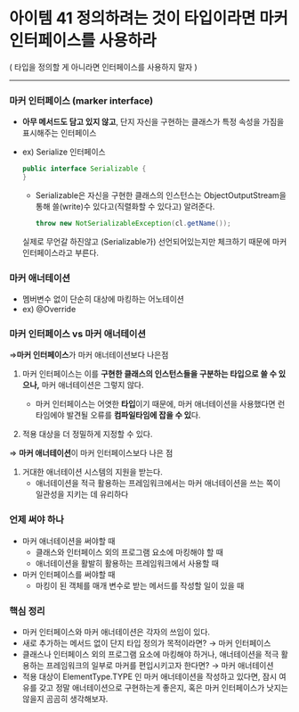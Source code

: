 # 아이템 41 정의하려는 것이 타입이라면 마커 인터페이스를 사용하라

( 타입을 정의할 게 아니라면 인터페이스를 사용하지 말자 )

---

### 마커 인터페이스 (marker interface)

- **아무 메서드도 담고 있지 않고**, 단지 자신을 구현하는 클래스가 특정 속성을 가짐을 표시해주는 인터페이스
- ex) Serialize 인터페이스

    ```java
    public interface Serializable {
    }
    ```

    - Serializable은 자신을 구현한 클래스의 인스턴스는 ObjectOutputStream을 통해 쓸(write)수 있다고(직렬화할 수 있다고) 알려준다.

        ```java
        throw new NotSerializableException(cl.getName());
        ```

    실제로 무언갈 하진않고 (Serializable가) 선언되어있는지만 체크하기 때문에 마커 인터페이스라고 부른다.

### 마커 애너테이션

- 멤버변수 없이 단순히 대상에 마킹하는 어노테이션
- ex) @Override

### 마커 인터페이스 vs 마커 애너테이션

⇒**마커 인터페이스**가 마커 애너테이션보다 나은점

1. 마커 인터페이스는 이를 **구현한 클래스의 인스턴스들을 구분하는 타입으로 쓸 수 있으나,** 마커 애너테이션은 그렇지 않다.
    - 마커 인터페이스는 어엿한 **타입**이기 때문에, 마커 애너테이션을 사용했다면 런타임에야 발견될 오류를 **컴파일타임에 잡을 수 있**다.

2. 적용 대상을 더 정밀하게 지정할 수 있다. 

⇒ **마커 애너테이션**이 마커 인터페이스보다 나은 점

1. 거대한 애너테이션 시스템의 지원을 받는다.
    - 애너테이션을 적극 활용하는 프레임워크에서는 마커 애너테이션을 쓰는 쪽이 일관성을 지키는 데 유리하다

### 언제 써야 하나

- 마커 애너테이션을 써야할 때
    - 클래스와 인터페이스 외의 프로그램 요소에 마킹해야 할 때
    - 애너테이션을 활발히 활용하는 프레임워크에서 사용할 때
- 마커 인터페이스를 써야할 때
    - 마킹이 된 객체를 매개 변수로 받는 메서드를 작성할 일이 있을 때

### 핵심 정리

- 마커 인터페이스와 마커 애너테이션은 각자의 쓰임이 있다.
- 새로 추가하는 메서드 없이 단지 타입 정의가 목적이라면? → 마커 인터페이스
- 클래스나 인터페이스 외의 프로그램 요소에 마킹해야 하거나, 애너테이션을 적극 활용하는 프레임워크의 일부로 마커를 편입시키고자 한다면? → 마커 애너테이션
- 적용 대상이 ElementType.TYPE 인 마커 애너테이션을 작성하고 있다면, 잠시 여유를 갖고 정말 애너테이션으로 구현하는게 좋은지, 혹은 마커 인터페이스가 낫지는 않을지 곰곰히 생각해보자.

